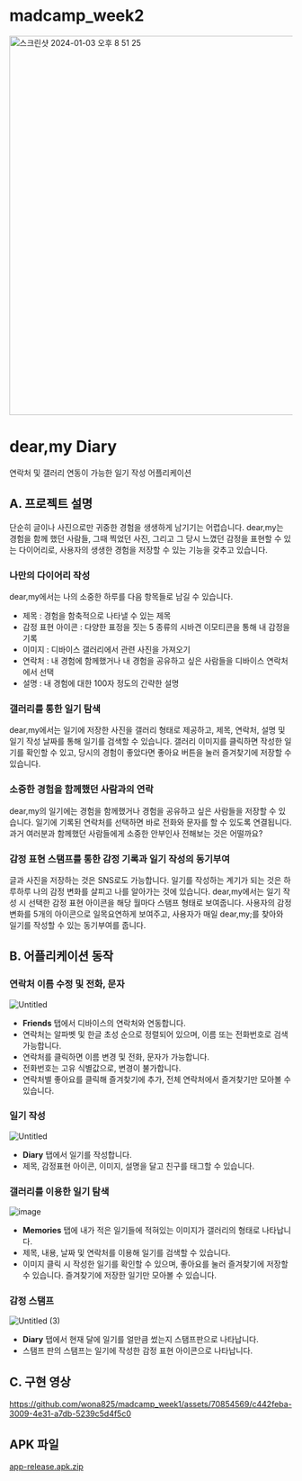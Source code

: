 # madcamp_week2


<img width="674" alt="스크린샷 2024-01-03 오후 8 51 25" src="https://github.com/wona825/madcamp_week1/assets/81519167/2842c16c-c822-4b9f-a094-b9a2be319581">

# dear,my Diary
연락처 및 갤러리 연동이 가능한 일기 작성 어플리케이션

## 

## A. 프로젝트 설명

단순히 글이나 사진으로만 귀중한 경험을 생생하게 남기기는 어렵습니다. dear,my는 경험을 함께 했던 사람들, 그때 찍었던 사진, 그리고 그 당시 느꼈던 감정을 표현할 수 있는 다이어리로, 사용자의 생생한 경험을 저장할 수 있는 기능을 갖추고 있습니다.


### 나만의 다이어리 작성
dear,my에서는 나의 소중한 하루를 다음 항목들로 남길 수 있습니다.
- 제목 : 경험을 함축적으로 나타낼 수 있는 제목
- 감정 표현 아이콘 : 다양한 표정을 짓는 5 종류의 시바견 이모티콘을 통해 내 감정을 기록
- 이미지 : 디바이스 갤러리에서 관련 사진을 가져오기
- 연락처 : 내 경험에 함께했거나 내 경험을 공유하고 싶은 사람들을 디바이스 연락처에서 선택
- 설명 : 내 경험에 대한 100자 정도의 간략한 설명

### 갤러리를 통한 일기 탐색
dear,my에서는 일기에 저장한 사진을 갤러리 형태로 제공하고, 제목, 연락처, 설명 및 일기 작성 날짜를 통해 일기를 검색할 수 있습니다.
갤러리 이미지를 클릭하면 작성한 일기를 확인할 수 있고, 당시의 경험이 좋았다면 좋아요 버튼을 눌러 즐겨찾기에 저장할 수 있습니다.

### 소중한 경험을 함께했던 사람과의 연락
dear,my의 일기에는 경험을 함께했거나 경험을 공유하고 싶은 사람들을 저장할 수 있습니다. 일기에 기록된 연락처를 선택하면 바로 전화와 문자를 할 수 있도록 연결됩니다. 
과거 여러분과 함께했던 사람들에게 소중한 안부인사 전해보는 것은 어떨까요?

### 감정 표현 스탬프를 통한 감정 기록과 일기 작성의 동기부여
글과 사진을 저장하는 것은 SNS로도 가능합니다. 일기를 작성하는 계기가 되는 것은 하루하루 나의 감정 변화를 살피고 나를 알아가는 것에 있습니다. 
dear,my에서는 일기 작성 시 선택한 감정 표현 아이콘을 해당 월마다 스탬프 형태로 보여줍니다.
사용자의 감정변화를 5개의 아이콘으로 일목요연하게 보여주고, 사용자가 매일 dear,my;를 찾아와 일기를 작성할 수 있는 동기부여를 줍니다.

## B. 어플리케이션 동작

### 연락처 이름 수정 및 전화, 문자
![Untitled](https://github.com/wona825/madcamp_week1/assets/81519167/469ada4b-8de3-442d-8646-6a658ff0b798)



- **Friends** 탭에서 디바이스의 연락처와 연동합니다.
- 연락처는 알파벳 및 한글 초성 순으로 정렬되어 있으며, 이름 또는 전화번호로 검색 가능합니다.
- 연락처를 클릭하면 이름 변경 및 전화, 문자가 가능합니다.
- 전화번호는 고유 식별값으로, 변경이 불가합니다.
- 연락처별 좋아요를 클릭해 즐겨찾기에 추가, 전체 연락처에서 즐겨찾기만 모아볼 수 있습니다.

### 일기 작성
![Untitled](https://github.com/wona825/madcamp_week1/assets/70854569/2b1d27eb-0292-4bed-a81b-0be372939315)

- **Diary** 탭에서 일기를 작성합니다.
- 제목, 감정표현 아이콘, 이미지, 설명을 달고 친구를 태그할 수 있습니다.

### 갤러리를 이용한 일기 탐색
![image](https://github.com/wona825/madcamp_week1/assets/70854569/30eecef4-245e-444c-8f8e-1a9c189f8aee)

- **Memories** 탭에 내가 적은 일기들에 적혀있는 이미지가 갤러리의 형태로 나타납니다.
- 제목, 내용, 날짜 및 연락처를 이용해 일기를 검색할 수 있습니다.
- 이미지 클릭 시 작성한 일기를 확인할 수 있으며, 좋아요를 눌러 즐겨찾기에 저장할 수 있습니다. 즐겨찾기에 저장한 일기만 모아볼 수 있습니다.

### 감정 스탬프
![Untitled (3)](https://github.com/wona825/madcamp_week1/assets/70854569/957d74f3-f270-4d89-8cdd-6d6f82395a9e)

- **Diary** 탭에서 현재 달에 일기를 얼만큼 썼는지 스탬프판으로 나타납니다.
- 스탬프 판의 스탬프는 일기에 작성한 감정 표현 아이콘으로 나타납니다.

## C. 구현 영상

https://github.com/wona825/madcamp_week1/assets/70854569/c442feba-3009-4e31-a7db-5239c5d4f5c0



## APK 파일
[app-release.apk.zip](https://github.com/wona825/madcamp_week1/files/13818417/app-release.apk.zip)
